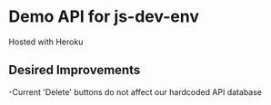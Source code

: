 Demo API for js-dev-env
=======================
Hosted with Heroku

## Desired Improvements
-Current 'Delete' buttons do not affect our hardcoded API database